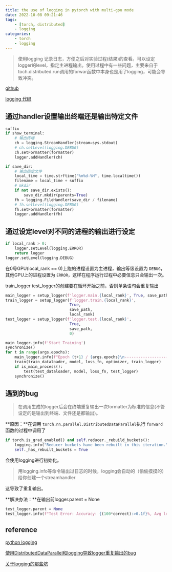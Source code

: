 ```yaml
---
title: the use of logging in pytorch with multi-gpu mode
date: 2022-10-08 09:21:46
tags:
	- [torch, distributed]
	- logging
categories:
	- torch
	- logging
---
```

> 使用logging 记录日志，方便之后对实验过程(结果)的查看。可以设定logger的level，指定主进程输出。使用过程中有一些问题，主要来自于toch.distributed.run调用的forwar函数中本身也是用了logging，可能会导致冲突。

[github](https://github.com/h-takoyaki/pytorch_note/tree/main/multigpu)

[logging 代码](https://github.com/h-takoyaki/pytorch_note/blob/main/multigpu/lib/utils/logger.py)

## 通过handler设置输出终端还是输出特定文件

```python
suffix 
if show_terminal:
    # 输出终端
    ch = logging.StreamHandler(stream=sys.stdout)
    # ch.setLevel(logging.DEBUG)
    ch.setFormatter(formatter)
    logger.addHandler(ch)

if save_dir:
    # 输出指定文件
    local_time = time.strftime("%m%d-%H", time.localtime())
    filename = local_time + suffix
    # mkdir
    if not save_dir.exists():
        save_dir.mkdir(parents=True)
    fh = logging.FileHandler(save_dir / filename)
    # fh.setLevel(logging.DEBUG)
    fh.setFormatter(formatter)
    logger.addHandler(fh)
```

## 通过设定level对不同的进程的输出进行设定

```python
if local_rank > 0:
    logger.setLevel(logging.ERROR)
    return logger
logger.setLevel(logging.DEBUG)
```

在0号GPU(local_rank == 0)上跑的进程设置为主进程，输出等级设置为 `DEBUG`，其他GPU上的进程设置为 `ERROR`，这样在程序运行过程中必要信息只会输出一次。

train_logger test_logger的创建要在循环开始之前，否则单条语句会重复输出

```python
main_logger = setup_logger(f'logger.main.{local_rank}', True, save_path, local_rank)
train_logger = setup_logger(f'logger.train.{local_rank}',
                            True,
                            save_path,
                            local_rank)
test_logger = setup_logger(f'logger.test.{local_rank}',
                            True,
                            save_path,
                            0)

main_logger.info(f'Start Training')
synchronize()
for t in range(args.epochs):
    main_logger.info(f"Epoch {t+1} / {args.epochs}\n-------------------------------")
    train(train_dataloader, model, loss_fn, optimizer, train_logger)
    if is_main_process():
        test(test_dataloader, model, loss_fn, test_logger)
    synchronize()
```

## 遇到的bug

> 在调用生成的logger后会在终端重复输出一次formatter为标准的信息(不管设定的是输出到终端、文件还是都输出)。

**原因：**在调用 `torch.nn.parallel.DistributedDataParallel`执行 `forward`函数的过程中调用了

```python
if torch.is_grad_enabled() and self.reducer._rebuild_buckets():
    logging.info("Reducer buckets have been rebuilt in this iteration.")
    self._has_rebuilt_buckets = True
```

会使用logging进行初始化。

> 用logging.info等命令输出过日志的时候，logging会自动的（偷偷摸摸的）给你创建一个streamhandler

这导致了重复输出。

**解决办法：**在输出前logger.parent = None

```python
test_logger.parent = None
test_logger.info(f"Test Error: Accuracy: {(100*correct):>0.1f}%, Avg loss: {test_loss:>8f}")
```

## reference

[python logging](https://docs.python.org/3/library/logging.html)

[使用DistributedDataParallel和logging导致logger重复输出的bug](https://blog.csdn.net/weixin_42619365/article/details/121754424)

[关于logging的那些坑](https://www.cnblogs.com/telecomshy/p/10630888.html)
